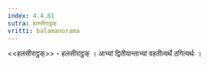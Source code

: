 ```yaml
---
index: 4.4.81
sutra: हलसीराट्ठक्
vritti: balamanorama
---
```


<<हलसीराट्ठक्>> - हलसीराट्ठक् । आभ्यां द्वितीयान्ताभ्यां वहतीत्यर्थे ठगित्यर्थः ।